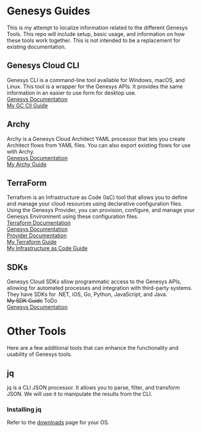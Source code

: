 # Genesys Guides
This is my attempt to localize information related to the different Genesys Tools. This repo will include setup, basic usage, and information on how these tools work together. This is not intended to be a replacement for existing documentation.<br>

## Genesys Cloud CLI
Genesys CLI is a command-line tool available for Windows, macOS, and Linux. This tool is a wrapper for the Genesys APIs. It provides the same information in an easier to use form for desktop use.<br>
[Genesys Documentation](https://developer.genesys.cloud/devapps/cli/)<br>
[My GC ClI Guide](GC_CLI.md)<br>

## Archy
Archy is a Genesys Cloud Architect YAML processor that lets you create Architect flows from YAML files. You can also export existing flows for use with Archy.<br>
[Genesys Documentation](https://developer.genesys.cloud/devapps/archy/)<br>
[My Archy Guide](Archy.md)<br>

## TerraForm
Terraform is an Infrastructure as Code (IaC) tool that allows you to define and manage your cloud resources using declarative configuration files. Using the Genesys Provider, you can provision, configure, and manage your Genesys Environment using these configuration files.<br>
[Terraform Documentation](https://developer.hashicorp.com/terraform/intro)<br>
[Genesys Documentation](https://developer.genesys.cloud/devapps/cx-as-code/)<br>
[Provider Documentation](https://registry.terraform.io/providers/MyPureCloud/genesyscloud/latest/docs)<br>
[My Terraform Guide](terraform.md)<br>
[My Infrastructure as Code Guide](../IaC/README.md)<br>

## SDKs
Genesys Cloud SDKs allow programmatic access to the Genesys APIs, allowing for automated processes and integration with third-party systems. They have SDKs for .NET, iOS, Go, Python, JavaScript, and Java.<br>
~~My SDK Guide~~ ToDo<br>
[Genesys Documentation](https://developer.genesys.cloud/devapps/sdk/docexplorer)<br>

# Other Tools
Here are a few additional tools that can enhance the functionality and usability of Genesys tools.<br>

## jq
jq is a CLI JSON processor. It allows you to parse, filter, and transform JSON. We will use it to manipulate the results from the CLI. 

### Installing jq
Refer to the [downloads](https://jqlang.org/download/) page for your OS.<br> 


